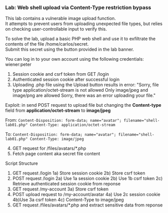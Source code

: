 ### Lab: Web shell upload via Content-Type restriction bypass

This lab contains a vulnerable image upload function.  
It attempts to prevent users from uploading unexpected file types, but relies on checking user-controllable input to verify this.

To solve the lab, upload a basic PHP web shell and use it to exfiltrate the contents of the file /home/carlos/secret.  
Submit this secret using the button provided in the lab banner.

You can log in to your own account using the following credentials: wiener:peter



1) Session cookie and csrf token from GET /login
2) Authenticated session cookie after successful login
3) Uploading .php file using the Upload button results in error: "Sorry, file type application/octet-stream is not allowed Only image/jpeg and image/png are allowed Sorry, there was an error uploading your file."

Exploit: in send POST request to upload file but changing the **Content-type** field from **application/octet-stream** to **image/jpeg**

From:
`Content-Disposition: form-data; name="avatar"; filename="shell-lab01.php"
Content-Type: application/octet-stream`

To:
`Content-Disposition: form-data; name="avatar"; filename="shell-lab01.php"
Content-Type: image/jpeg`

4) GET request for /files/avatars/*.php
5) Fetch page content aka secret file content


Script Structure


1) GET request /login
    1a) Store session cookie
    2b) Store csrf token
2) POST request /login
    2a) Use 1a session cookie
    2b) Use 1b csrf token
    2c) Retrieve authenticated session cookie from reponse
3) GET request /my-account
    3a) Store csrf token
4) POST upload request to /my-account/avatar
    4a) Use 2c session cookie
    4b)Use 3a csrf token
    4c) Content-Type to image/jpeg
5) GET request /files/avatars/*.php and extract sensitive data from reponse

